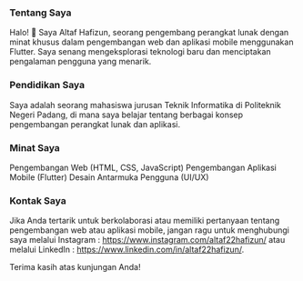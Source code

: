 ### Tentang Saya 
Halo! 👋 Saya Altaf Hafizun, seorang pengembang perangkat lunak dengan minat khusus dalam pengembangan web dan aplikasi mobile menggunakan Flutter. Saya senang mengeksplorasi teknologi baru dan menciptakan pengalaman pengguna yang menarik.

### Pendidikan Saya
Saya adalah seorang mahasiswa jurusan Teknik Informatika di Politeknik Negeri Padang, di mana saya belajar tentang berbagai konsep pengembangan perangkat lunak dan aplikasi.

### Minat Saya 
Pengembangan Web (HTML, CSS, JavaScript)
Pengembangan Aplikasi Mobile (Flutter)
Desain Antarmuka Pengguna (UI/UX)

### Kontak Saya 
Jika Anda tertarik untuk berkolaborasi atau memiliki pertanyaan tentang pengembangan web atau aplikasi mobile, jangan ragu untuk menghubungi saya melalui Instagram : https://www.instagram.com/altaf22hafizun/ atau melalui LinkedIn : https://www.linkedin.com/in/altaf22hafizun/.

Terima kasih atas kunjungan Anda!



<!--
**altaf22hafizun/altaf22hafizun** is a ✨ _special_ ✨ repository because its `README.md` (this file) appears on your GitHub profile.

Here are some ideas to get you started:

- 🔭 I’m currently working on ...
- 🌱 I’m currently learning ...
- 👯 I’m looking to collaborate on ...
- 🤔 I’m looking for help with ...
- 💬 Ask me about ...
- 📫 How to reach me: ...
- 😄 Pronouns: ...
- ⚡ Fun fact: ...
-->
